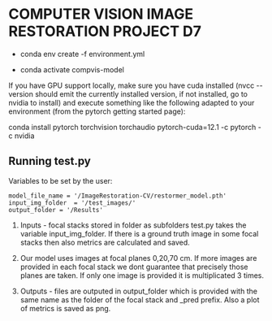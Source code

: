 # COMPUTER VISION IMAGE RESTORATION PROJECT D7


- conda env create -f environment.yml

- conda activate compvis-model

If you have GPU support locally, make sure you have cuda installed 
(nvcc --version should emit the currently installed version, if not installed, go to nvidia to install)
and execute something like the following adapted to your environment
(from the pytorch getting started page):

conda install pytorch torchvision torchaudio pytorch-cuda=12.1 -c pytorch -c nvidia


## Running test.py 

Variables to be set by the user:

    
    model_file_name = '/ImageRestoration-CV/restormer_model.pth'
    input_img_folder  = '/test_images/'
    output_folder = '/Results'
    
1. Inputs - focal stacks stored in folder as subfolders test.py takes the variable input_img_folder. If there is a ground truth image in some focal stacks then also metrics are calculated and saved.
2. Our model uses images at focal planes 0,20,70 cm. If more images are provided in each focal stack we dont guarantee that precisely those planes are taken.	If only one image is provided it is multiplicated 3 times.

3. Outputs - files are outputed in output_folder which is provided with the same name as the folder of the focal stack and _pred prefix. Also a plot of metrics is saved as png.

